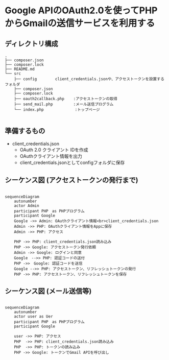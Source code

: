 
# Google APIのOAuth2.0を使ってPHPからGmailの送信サービスを利用する


## ディレクトリ構成
   
```
.
├── composer.json
├── composer.lock
├── README.md
└── src
    ├── config        client_credentials.jsonや、アクセストークンを設置するフォルダ
    ├── composer.json
    ├── composer.lock
    ├── oauth2callback.php    :アクセストークンの取得
    ├── send_mail.php         :メール送信プログラム
    └── index.php           　 :トップページ   
    
```




## 準備するもの
 * client_credentials.json
   * OAuth 2.0 クライアント IDを作成
   * OAuthクライアント情報を出力
   * client_credentials.jsonとしてconfigフォルダに保存

 

## シーケンス図 (アクセストークンの発行まで)

```mermaid

sequenceDiagram
    autonumber
    actor Admin
    participant PHP　as PHPプログラム
    participant Google
    Google ->> Admin: OAuthクライアント情報<br>client_credentials.json
    Admin ->> PHP: OAuthクライアント情報をAppに保存
    Admin ->> PHP: アクセス

    PHP ->> PHP: client_credentials.json読み込み
    PHP ->> Google: アクセストークン発行依頼
    Admin ->> Google: ログインと同意
    Google　-->> PHP: 認証コードの送付
    PHP ->>　Google: 認証コードを送信
    Google -->> PHP: アクセストークン、リフレッシュトークンの発行
    PHP ->> PHP: アクセストークン、リフレッシュトークンを保存
```



## シーケンス図  (メール送信等)

```mermaid

sequenceDiagram
    autonumber
    actor user as Uer
    participant PHP　as PHPプログラム
    participant Google

    user ->> PHP: アクセス
    PHP  ->> PHP: client_credentials.json読み込み
    PHP  ->> PHP: トークンの読み込み
    PHP ->> Google: トークンでGmail APIを呼び出し
    

```


